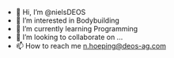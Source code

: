 - 👋 Hi, I’m @nielsDEOS
- 👀 I’m interested in Bodybuilding
- 🌱 I’m currently learning Programming
- 💞️ I’m looking to collaborate on ...
- 📫 How to reach me n.hoeping@deos-ag.com

<!---
nielsDEOS/nielsDEOS is a ✨ special ✨ repository because its `README.md` (this file) appears on your GitHub profile.
You can click the Preview link to take a look at your changes.
--->
